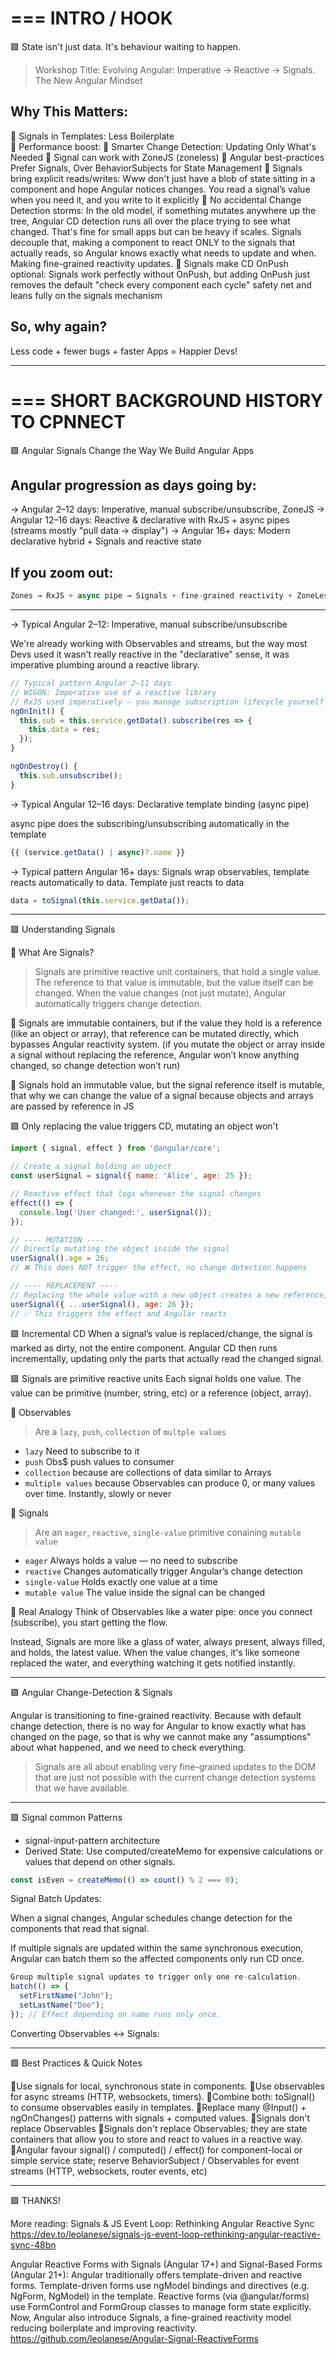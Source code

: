 ===
INTRO / HOOK
===

🟩 State isn't just data. It's behaviour waiting to happen.

> Workshop Title: Evolving Angular: Imperative → Reactive → Signals. The New Angular Mindset

## Why This Matters: 
🔸 Signals in Templates: Less Boilerplate<br>
🔸 Performance boost: 
🔸 Smarter Change Detection: Updating Only What's Needed
🔸 Signal can work with ZoneJS (zoneless)
🔸 Angular best-practices Prefer Signals, Over BehaviorSubjects for State Management
🔸 Signals bring explicit reads/writes: Www don't just have a blob of state sitting in a component and hope Angular notices changes. You read a signal’s value when you need it, and you write to it explicitly
🔸 No accidental Change Detection storms: In the old model, if something mutates anywhere up the tree, Angular CD detection runs all over the place trying to see what changed. That's fine for small apps but can be heavy if scales. Signals decouple that, making a component to react ONLY to the signals that actually reads, so Angular knows exactly what needs to update and when. Making fine-grained reactivity updates.
🔸 Signals make CD OnPush optional: Signals work perfectly without OnPush, but adding OnPush just removes the default "check every component each cycle" safety net and leans fully on the signals mechanism

## So, why again?
Less code + fewer bugs + faster Apps = Happier Devs!

--------------------------------------------------------------------------------------------------------------------

===
SHORT BACKGROUND HISTORY TO CPNNECT
===

🟩 Angular Signals Change the Way We Build Angular Apps

## Angular progression as days going by:
→ Angular 2–12 days: Imperative, manual subscribe/unsubscribe, ZoneJS 
→ Angular 12–16 days: Reactive & declarative with RxJS + async pipes (streams mostly "pull data -> display") 
→ Angular 16+ days: Modern declarative hybrid + Signals and reactive state 

## If you zoom out:
```js
Zones → RxJS + async pipe → Signals + fine-grained reactivity + ZoneLess
```

--------------------------------------------------------------------------------------------------------------------

→ Typical Angular 2–12: Imperative, manual subscribe/unsubscribe 

We're already working with Observables and streams, but the way most Devs used it wasn't really reactive in the "declarative" sense,
it was imperative plumbing around a reactive library.
```js
// Typical pattern Angular 2–11 days
// WIGON: Imperative use of a reactive library
// RxJS used imperatively — you manage subscription lifecycle yourself
ngOnInit() {
  this.sub = this.service.getData().subscribe(res => {
    this.data = res;
  });
}

ngOnDestroy() {
  this.sub.unsubscribe();
}
```


→ Typical Angular 12–16 days: Declarative template binding (async pipe) 

async pipe does the subscribing/unsubscribing automatically in the template

```js
{{ (service.getData() | async)?.name }}
```


→ Typical pattern Angular 16+ days: Signals wrap observables, template reacts automatically to data. Template just reacts to data

```js
data = toSignal(this.service.getData());
```

--------------------------------------------------------------------------------------------------------------------

🟩 Understanding Signals

🤔 What Are Signals?
> Signals are primitive reactive unit containers, that hold a single value. The reference to that value is immutable, but the value itself can be changed. When the value changes (not just mutate), Angular automatically triggers change detection.

🚨 Signals are immutable containers, but if the value they hold is a reference (like an object or array), that reference can be mutated directly, which bypasses Angular reactivity system.
(if you mutate the object or array inside a signal without replacing the reference, Angular won’t know anything changed, so change detection won’t run)

🚨 Signals hold an immutable value, but the signal reference itself is mutable, that why we can change the value of a signal because objects and arrays are passed by reference in JS


🟩 Only replacing the value triggers CD, mutating an object won't

```js
import { signal, effect } from '@angular/core';

// Create a signal holding an object
const userSignal = signal({ name: 'Alice', age: 25 });

// Reactive effect that logs whenever the signal changes
effect(() => {
  console.log('User changed:', userSignal());
});

// ---- MUTATION ----
// Directly mutating the object inside the signal
userSignal().age = 26;  
// ❌ This does NOT trigger the effect, no change detection happens

// ---- REPLACEMENT ----
// Replacing the whole value with a new object creates a new reference, which triggers CD and any effects
userSignal({ ...userSignal(), age: 26 });  
// ✅ This triggers the effect and Angular reacts
```

🟩 Incremental CD
When a signal’s value is replaced/change, the signal is marked as dirty, not the entire component.
Angular CD then runs incrementally, updating only the parts that actually read the changed signal.

🟩 Signals are primitive reactive units
Each signal holds one value. The value can be primitive (number, string, etc) or a reference (object, array).


🤔 Observables
> Are a `lazy`, `push`, `collection` of `multple values`

- `lazy` Need to subscribe to it
- `push` Obs$ push values to consumer
- `collection` because are collections of data similar to Arrays
- `multiple values` because Observables can produce 0, or many values over time. Instantly, slowly or never

🤔 Signals

> Are an `eager`, `reactive`, `single-value` primitive conaining `mutable value`

- `eager` Always holds a value — no need to subscribe
- `reactive` Changes automatically trigger Angular’s change detection
- `single-value` Holds exactly one value at a time
- `mutable value` The value inside the signal can be changed


🤔 Real Analogy
Think of Observables like a water pipe: once you connect (subscribe), you start getting the flow. 

Instead, Signals are more like a glass of water, always present, always filled, and holds, the latest value. When the value changes, it's like someone replaced the water, and everything watching it gets notified instantly.

--------------------------------------------------------------------------------------------------------------------

🟩 Angular Change-Detection & Signals

Angular is transitioning to fine-grained reactivity. Because with default change detection, there is no way for Angular to know exactly what has changed on the page, so that is why we cannot make any "assumptions" about what happened, and we need to check everything.

> Signals are all about enabling very fine-grained updates to the DOM that are just not possible with the current change detection systems that we have available.





--------------------------------------------------------------------------------------------------------------------

🟩 Signal common Patterns

- signal-input-pattern architecture
- Derived State: 
Use computed/createMemo for expensive calculations or values that depend on other signals.

```js
const isEven = createMemo(() => count() % 2 === 0);
```

Signal Batch Updates: 

When a signal changes, Angular schedules change detection for the components that read that signal.

If multiple signals are updated within the same synchronous execution, Angular can batch them so the affected components only run CD once.

```js
Group multiple signal updates to trigger only one re-calculation.
batch(() => {
  setFirstName("John");
  setLastName("Doe");
}); // Effect depending on name runs only once.
```

Converting Observables <-> Signals:



--------------------------------------------------------------------------------------------------------------------

🟩 Best Practices & Quick Notes

🔸Use signals for local, synchronous state in components.
🔸Use observables for async streams (HTTP, websockets, timers).
🔸Combine both: toSignal() to consume observables easily in templates.
🔸Replace many @Input() + ngOnChanges() patterns with signals + computed values.
🔸Signals don't replace Observables
🔸Signals don't replace Observables; they are state containers that allow you to store and react to values in a reactive way.
🔸Angular favour signal() / computed() / effect() for component-local or simple service state; reserve BehaviorSubject / Observables for event streams (HTTP, websockets, router events, etc)


--------------------------------------------------------------------------------------------------------------------

🟩 THANKS!

More reading:
Signals & JS Event Loop: Rethinking Angular Reactive Sync
https://dev.to/leolanese/signals-js-event-loop-rethinking-angular-reactive-sync-48bn

Angular Reactive Forms with Signals (Angular 17+) and Signal-Based Forms (Angular 21+):
Angular traditionally offers template-driven and reactive forms. Template-driven forms use ngModel bindings and directives (e.g. NgForm, NgModel) in the template. Reactive forms (via @angular/forms) use FormControl and FormGroup classes to manage form state explicitly. Now, Angular also introduce Signals, a fine-grained reactivity model reducing boilerplate and improving reactivity.
https://github.com/leolanese/Angular-Signal-ReactiveForms



